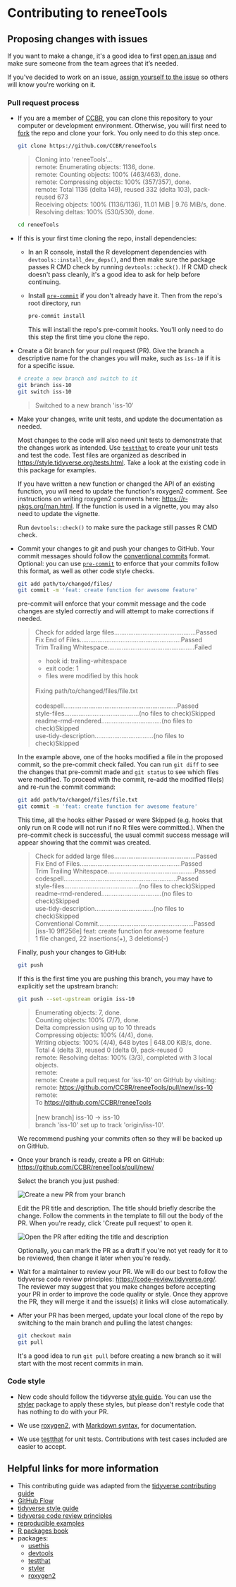 # Contributing to reneeTools

## Proposing changes with issues

If you want to make a change, it's a good idea to first
[open an issue](https://code-review.tidyverse.org/issues/)
and make sure someone from the team agrees that it’s needed.

If you've decided to work on an issue,
[assign yourself to the issue](https://docs.github.com/en/issues/tracking-your-work-with-issues/assigning-issues-and-pull-requests-to-other-github-users#assigning-an-individual-issue-or-pull-request)
so others will know you're working on it.

### Pull request process

- If you are a member of [CCBR](https://github.com/CCBR),
  you can clone this repository to your computer or development environment.
  Otherwise, you will first need to
  [fork](https://docs.github.com/en/pull-requests/collaborating-with-pull-requests/working-with-forks/fork-a-repo)
  the repo and clone your fork. You only need to do this step once.

  ```sh
  git clone https://github.com/CCBR/reneeTools
  ```

  > Cloning into 'reneeTools'... <br>
  > remote: Enumerating objects: 1136, done. <br>
  > remote: Counting objects: 100% (463/463), done. <br>
  > remote: Compressing objects: 100% (357/357), done. <br>
  > remote: Total 1136 (delta 149), reused 332 (delta 103), pack-reused 673 <br>
  > Receiving objects: 100% (1136/1136), 11.01 MiB | 9.76 MiB/s, done. <br>
  > Resolving deltas: 100% (530/530), done. <br>

  ```sh
  cd reneeTools
  ```

- If this is your first time cloning the repo, install dependencies:

  - In an R console, install the R development dependencies with
    `devtools::install_dev_deps()`, and then make sure the package passes R CMD
    check by running `devtools::check()`. If R CMD check doesn't pass cleanly,
    it's a good idea to ask for help before continuing.

  - Install [`pre-commit`](https://pre-commit.com/#install) if you don't already
    have it. Then from the repo's root directory, run

    ```sh
    pre-commit install
    ```

    This will install the repo's pre-commit hooks.
    You'll only need to do this step the first time you clone the repo.

- Create a Git branch for your pull request (PR). Give the branch a descriptive
  name for the changes you will make, such as `iss-10` if it is for a specific
  issue.

  ```sh
  # create a new branch and switch to it
  git branch iss-10
  git switch iss-10
  ```

  > Switched to a new branch 'iss-10'

- Make your changes, write unit tests, and update the documentation as needed.

  Most changes to the code will also need unit tests to demonstrate that the
  changes work as intended. Use [`testthat`](https://testthat.r-lib.org/) to
  create your unit tests and test the code. Test files are organized as
  described in <https://style.tidyverse.org/tests.html>. Take a look at the
  existing code in this package for examples.

  If you have written a new function or changed the API of an existing function,
  you will need to update the function's roxygen2 comment. See instructions on
  writing roxygen2 comments here: <https://r-pkgs.org/man.html>. If the function
  is used in a vignette, you may also need to update the vignette.

  Run `devtools::check()` to make sure the package still passes R CMD check.

- Commit your changes to git and push your changes to GitHub. Your commit
  messages should follow the [conventional
  commits](https://www.conventionalcommits.org/en/v1.0.0/) format. Optional: you
  can use [`pre-commit`](https://ccbr.github.io/HowTos/GitHub/howto_precommit/)
  to enforce that your commits follow this format, as well as other code style
  checks.

  ```sh
  git add path/to/changed/files/
  git commit -m 'feat: create function for awesome feature'
  ```

  pre-commit will enforce that your commit message and the code changes are
  styled correctly and will attempt to make corrections if needed.

  > Check for added large files..............................................Passed <br>
  > Fix End of Files.........................................................Passed <br>
  > Trim Trailing Whitespace.................................................Failed <br>
  > - hook id: trailing-whitespace <br>
  > - exit code: 1 <br>
  > - files were modified by this hook <br>
  > <br>
  > Fixing path/to/changed/files/file.txt <br>
  > <br>
  > codespell................................................................Passed <br>
  > style-files..........................................(no files to check)Skipped <br>
  > readme-rmd-rendered..................................(no files to check)Skipped <br>
  > use-tidy-description.................................(no files to check)Skipped <br>

  In the example above, one of the hooks modified a file in the proposed commit,
  so the pre-commit check failed. You can run `git diff` to see the changes that
  pre-commit made and `git status` to see which files were modified. To proceed
  with the commit, re-add the modified file(s) and re-run the commit command:

  ```sh
  git add path/to/changed/files/file.txt
  git commit -m 'feat: create function for awesome feature'
  ```

  This time, all the hooks either Passed or were Skipped (e.g. hooks that only
  run on R code will not run if no R files were committed.).
  When the pre-commit check is successful, the usual commit success message
  will appear showing that the commit was created.

  > Check for added large files..............................................Passed <br>
  > Fix End of Files.........................................................Passed <br>
  > Trim Trailing Whitespace.................................................Passed <br>
  > codespell................................................................Passed <br>
  > style-files..........................................(no files to check)Skipped <br>
  > readme-rmd-rendered..................................(no files to check)Skipped <br>
  > use-tidy-description.................................(no files to check)Skipped <br>
  > Conventional Commit......................................................Passed <br>
  > [iss-10 9ff256e] feat: create function for awesome feature <br>
  > 1 file changed, 22 insertions(+), 3 deletions(-) <br>

  Finally, push your changes to GitHub:

  ```sh
  git push
  ```

  If this is the first time you are pushing this branch, you may have to
  explicitly set the upstream branch:

  ```sh
  git push --set-upstream origin iss-10
  ```

  > Enumerating objects: 7, done. <br>
  > Counting objects: 100% (7/7), done. <br>
  > Delta compression using up to 10 threads <br>
  > Compressing objects: 100% (4/4), done. <br>
  > Writing objects: 100% (4/4), 648 bytes | 648.00 KiB/s, done. <br>
  > Total 4 (delta 3), reused 0 (delta 0), pack-reused 0 <br>
  > remote: Resolving deltas: 100% (3/3), completed with 3 local objects. <br>
  > remote: <br>
  > remote: Create a pull request for 'iss-10' on GitHub by visiting: <br>
  > remote: https://github.com/CCBR/reneeTools/pull/new/iss-10 <br>
  > remote: <br>
  > To https://github.com/CCBR/reneeTools <br>
  > <br>
  >   [new branch] iss-10 -> iss-10 <br>
  >   branch 'iss-10' set up to track 'origin/iss-10'. <br>

  We recommend pushing your commits often so they will be backed up on GitHub.

- Once your branch is ready, create a PR on GitHub: <https://github.com/CCBR/reneeTools/pull/new/>

  Select the branch you just pushed:

  ![Create a new PR from your branch](./img/new-PR.png)

  Edit the PR title and description.
  The title should briefly describe the change.
  Follow the comments in the template to fill out the body of the PR.
  When you're ready, click 'Create pull request' to open it.

  ![Open the PR after editing the title and description](./img/create-PR.png)

  Optionally, you can mark the PR as a draft if you're not yet ready for it to be reviewed,
  then change it later when you're ready.

- Wait for a maintainer to review your PR.
  We will do our best to follow the tidyverse code review principles: <https://code-review.tidyverse.org/>.
  The reviewer may suggest that you make changes before accepting your PR in order to improve the code quality or style.
  Once they approve the PR, they will merge it and the issue(s) it links will close automatically.

- After your PR has been merged, update your local clone of the repo by switching to the main branch and pulling the latest changes:

  ```sh
  git checkout main
  git pull
  ```

  It's a good idea to run `git pull` before creating a new branch so it will start with the most recent commits in main.

### Code style

- New code should follow the tidyverse [style guide](https://style.tidyverse.org).
  You can use the [styler](https://CRAN.R-project.org/package=styler) package to apply these styles,
  but please don't restyle code that has nothing to do with your PR.

- We use [roxygen2](https://cran.r-project.org/package=roxygen2), with [Markdown syntax](https://roxygen2.r-lib.org/articles/rd-formatting.html), for documentation.

- We use [testthat](https://cran.r-project.org/package=testthat) for unit tests.
  Contributions with test cases included are easier to accept.

## Helpful links for more information

- This contributing guide was adapted from the [tidyverse contributing guide](https://github.com/tidyverse/tidyverse/blob/main/.github/CONTRIBUTING.md)
- [GitHub Flow](https://docs.github.com/en/get-started/using-github/github-flow)
- [tidyverse style guide](https://style.tidyverse.org)
- [tidyverse code review principles](https://code-review.tidyverse.org)
- [reproducible examples](https://www.tidyverse.org/help/#reprex)
- [R packages book](https://r-pkgs.org/)
- packages:
  - [usethis](https://usethis.r-lib.org/)
  - [devtools](https://devtools.r-lib.org/)
  - [testthat](https://testthat.r-lib.org/)
  - [styler](https://styler.r-lib.org/)
  - [roxygen2](https://roxygen2.r-lib.org)

